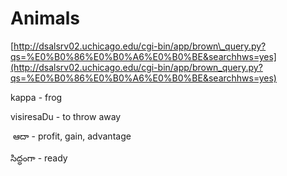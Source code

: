 # Animals

[http://dsalsrv02.uchicago.edu/cgi-bin/app/brown\_query.py?qs=%E0%B0%86%E0%B0%A6%E0%B0%BE&searchhws=yes](http://dsalsrv02.uchicago.edu/cgi-bin/app/brown_query.py?qs=%E0%B0%86%E0%B0%A6%E0%B0%BE&searchhws=yes)

kappa - frog

visiresaDu - to throw away

 ఆదా - profit, gain, advantage

సిద్ధంగా - ready